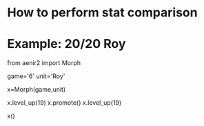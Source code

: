 How to perform stat comparison
===
# Example: 20/20 Roy


from aenir2 import Morph

game='6'
unit='Roy'

x=Morph(game,unit)

x.level_up(19)
x.promote()
x.level_up(19)

x()
